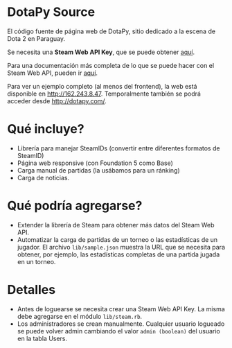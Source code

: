 # DotaPy Source
El código fuente de página web de DotaPy, sitio dedicado a la escena de Dota 2 en Paraguay.

Se necesita una **Steam Web API Key**, que se puede obtener [aquí](http://steamcommunity.com/dev/apikey).

Para una documentación más completa de lo que se puede hacer con el Steam Web API, pueden ir [aquí](https://lab.xpaw.me/steam_api_documentation.html).

Para ver un ejemplo completo (al menos del frontend), la web está disponible en http://162.243.8.47. Temporalmente también se podrá acceder desde http://dotapy.com/.

# Qué incluye?
* Librería para manejar SteamIDs (convertir entre diferentes formatos de SteamID)
* Página web responsive (con Foundation 5 como Base)
* Carga manual de partidas (la usábamos para un ránking)
* Carga de noticias.

# Qué podría agregarse?
* Extender la librería de Steam para obtener más datos del Steam Web API.
* Automatizar la carga de partidas de un torneo o las estadísticas de un jugador. El archivo <code>lib/sample.json</code> muestra la URL que se necesita para obtener, por ejemplo, las estadísticas completas de una partida jugada en un torneo.

# Detalles
* Antes de loguearse se necesita crear una Steam Web API Key. La misma debe agregarse en el módulo <code>lib/steam.rb</code>.
* Los administradores se crean manualmente. Cualquier usuario logueado se puede volver admin cambiando el valor <code>admin (boolean)</code> del usuario en la tabla Users.